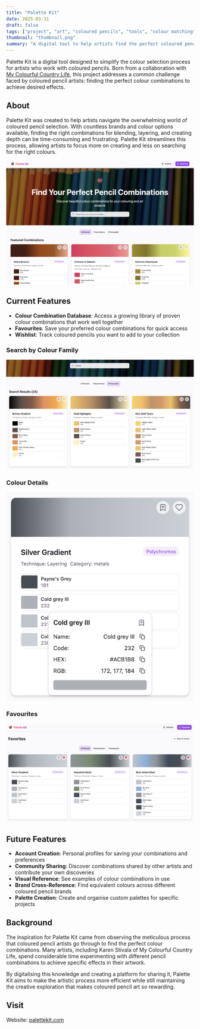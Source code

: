 ```yaml
---
title: "Palette Kit"
date: 2025-03-31
draft: false
tags: ["project", "art", "coloured pencils", "tools", "colour matching"]
thumbnail: "thumbnail.png"
summary: "A digital tool to help artists find the perfect coloured pencil combinations for their artwork."
---
```


Palette Kit is a digital tool designed to simplify the colour selection process for artists who work with coloured pencils. Born from a collaboration with [My Colourful Country Life](https://www.mycolourfulcountrylife.com/), this project addresses a common challenge faced by coloured pencil artists: finding the perfect colour combinations to achieve desired effects.

## About

Palette Kit was created to help artists navigate the overwhelming world of coloured pencil selection. With countless brands and colour options available, finding the right combinations for blending, layering, and creating depth can be time-consuming and frustrating. Palette Kit streamlines this process, allowing artists to focus more on creating and less on searching for the right colours.

![Palette Kit Homepage](front-page.png)

## Current Features

- **Colour Combination Database**: Access a growing library of proven colour combinations that work well together
- **Favourites**: Save your preferred colour combinations for quick access
- **Wishlist**: Track coloured pencils you want to add to your collection

### Search by Colour Family
![Search by Colour Family](search-colour-family.png)

### Colour Details
![Colour Details](colour-details.png)

### Favourites
![Favourites](favourites.png)

## Future Features

- **Account Creation**: Personal profiles for saving your combinations and preferences
- **Community Sharing**: Discover combinations shared by other artists and contribute your own discoveries
- **Visual Reference**: See examples of colour combinations in use
- **Brand Cross-Reference**: Find equivalent colours across different coloured pencil brands
- **Palette Creation**: Create and organise custom palettes for specific projects

## Background

The inspiration for Palette Kit came from observing the meticulous process that coloured pencil artists go through to find the perfect colour combinations. Many artists, including Karen Stivala of My Colourful Country Life, spend considerable time experimenting with different pencil combinations to achieve specific effects in their artwork.

By digitalising this knowledge and creating a platform for sharing it, Palette Kit aims to make the artistic process more efficient while still maintaining the creative exploration that makes coloured pencil art so rewarding.

## Visit

Website: [palettekit.com](https://palettekit.com)